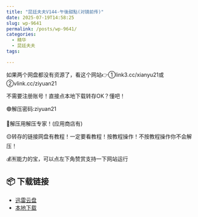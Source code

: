 ```yaml
---
title: "昆廷夫夫V144-午後甜點(对镜前传)"
date: 2025-07-19T14:58:25
slug: wp-9641
permalink: /posts/wp-9641/
categories:
  - 精华
  - 昆廷夫夫
tags:

---
```


如果两个网盘都没有资源了，看这个网站👉①link3.cc/xianyu21或②vlink.cc/ziyuan21

不需要注册账号！直接点本地下载转存OK？懂吧！

🟢解压密码:ziyuan21

🔵解压用解压专家！(应用商店有)

🟡转存的链接网盘有教程！一定要看教程！按教程操作！不按教程操作你不会解压！

💰🈶能力的宝，可以点左下角赞赏支持一下网站运行

## 📦 下载链接
- [迅雷云盘](https://blziyuan21.com/pay-download/9641?key=ed93656732&down_id=0)
- [本地下载](https://blziyuan21.com/pay-download/9641?key=ed93656732&down_id=1)

